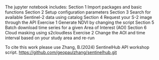 The jupyter notebook includes:
Section 1 Import packages and basic functions 
Section 2 Setup configuration parameters 
Section 3 Search for available Sentinel-2 data using catalog 
Section 4 Request your S-2 image through the API Exercise 1 Generate NDVI by changing the script 
Section 5 Batch download time series for a given Area of Interest (AOI) 
Section 6 Cloud masking using s2cloudless Exercise 2 Change the AOI and time interval based on your study area and re-run

To cite this work please use Zhang, B.(2024) SentinelHub API workshop script. https://github.com/geopaulzhang/sentinelhub.git
